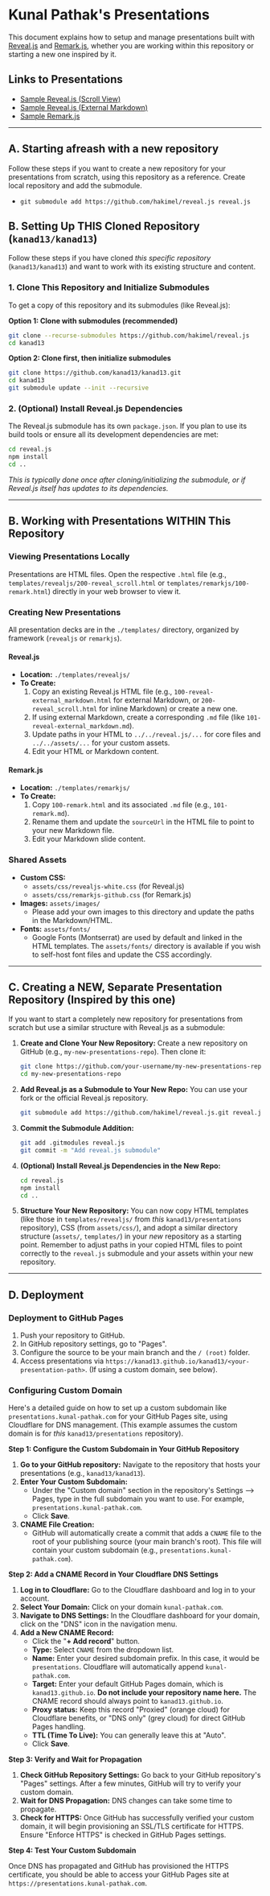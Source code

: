 # Kunal Pathak's Presentations

This document explains how to setup and manage presentations built with [Reveal.js](https://revealjs.com/) and [Remark.js](https://remarkjs.com/), whether you are working within this repository or starting a new one inspired by it.

## Links to Presentations

- [Sample Reveal.js (Scroll View)](https://presentations.kunal-pathak.com/templates/revealjs/200-reveal_scroll.html)
- [Sample Reveal.js (External Markdown)](https://presentations.kunal-pathak.com/templates/revealjs/100-reveal-external_markdown.html)
- [Sample Remark.js](https://presentations.kunal-pathak.com/templates/remarkjs/100-remark.html)

---

## A. Starting afreash with a new repository

Follow these steps if you want to create a new repository for your presentations from scratch, using this repository as a reference.
Create local repository and add the submodule.

- `git submodule add https://github.com/hakimel/reveal.js reveal.js`

## B. Setting Up THIS Cloned Repository (`kanad13/kanad13`)

Follow these steps if you have cloned _this specific repository_ (`kanad13/kanad13`) and want to work with its existing structure and content.

### 1. Clone This Repository and Initialize Submodules

To get a copy of this repository and its submodules (like Reveal.js):

**Option 1: Clone with submodules (recommended)**

```bash
git clone --recurse-submodules https://github.com/hakimel/reveal.js
cd kanad13
```

**Option 2: Clone first, then initialize submodules**

```bash
git clone https://github.com/kanad13/kanad13.git
cd kanad13
git submodule update --init --recursive
```

### 2. (Optional) Install Reveal.js Dependencies

The Reveal.js submodule has its own `package.json`. If you plan to use its build tools or ensure all its development dependencies are met:

```bash
cd reveal.js
npm install
cd ..
```

_This is typically done once after cloning/initializing the submodule, or if Reveal.js itself has updates to its dependencies._

---

## B. Working with Presentations WITHIN This Repository

### Viewing Presentations Locally

Presentations are HTML files. Open the respective `.html` file (e.g., `templates/revealjs/200-reveal_scroll.html` or `templates/remarkjs/100-remark.html`) directly in your web browser to view it.

### Creating New Presentations

All presentation decks are in the `./templates/` directory, organized by framework (`revealjs` or `remarkjs`).

#### Reveal.js

- **Location:** `./templates/revealjs/`
- **To Create:**
  1.  Copy an existing Reveal.js HTML file (e.g., `100-reveal-external_markdown.html` for external Markdown, or `200-reveal_scroll.html` for inline Markdown) or create a new one.
  2.  If using external Markdown, create a corresponding `.md` file (like `101-reveal-external_markdown.md`).
  3.  Update paths in your HTML to `../../reveal.js/...` for core files and `../../assets/...` for your custom assets.
  4.  Edit your HTML or Markdown content.

#### Remark.js

- **Location:** `./templates/remarkjs/`
- **To Create:**
  1.  Copy `100-remark.html` and its associated `.md` file (e.g., `101-remark.md`).
  2.  Rename them and update the `sourceUrl` in the HTML file to point to your new Markdown file.
  3.  Edit your Markdown slide content.

### Shared Assets

- **Custom CSS:**
  - `assets/css/revealjs-white.css` (for Reveal.js)
  - `assets/css/remarkjs-github.css` (for Remark.js)
- **Images:** `assets/images/`
  - Please add your own images to this directory and update the paths in the Markdown/HTML.
- **Fonts:** `assets/fonts/`
  - Google Fonts (Montserrat) are used by default and linked in the HTML templates. The `assets/fonts/` directory is available if you wish to self-host font files and update the CSS accordingly.

---

## C. Creating a NEW, Separate Presentation Repository (Inspired by this one)

If you want to start a completely new repository for presentations from scratch but use a similar structure with Reveal.js as a submodule:

1.  **Create and Clone Your New Repository:**
    Create a new repository on GitHub (e.g., `my-new-presentations-repo`).
    Then clone it:

    ```bash
    git clone https://github.com/your-username/my-new-presentations-repo.git
    cd my-new-presentations-repo
    ```

2.  **Add Reveal.js as a Submodule to Your New Repo:**
    You can use your fork or the official Reveal.js repository.

    ```bash
    git submodule add https://github.com/hakimel/reveal.js.git reveal.js
    ```

3.  **Commit the Submodule Addition:**

    ```bash
    git add .gitmodules reveal.js
    git commit -m "Add reveal.js submodule"
    ```

4.  **(Optional) Install Reveal.js Dependencies in the New Repo:**

    ```bash
    cd reveal.js
    npm install
    cd ..
    ```

5.  **Structure Your New Repository:**
    You can now copy HTML templates (like those in `templates/revealjs/` from _this_ `kanad13/presentations` repository), CSS (from `assets/css/`), and adopt a similar directory structure (`assets/`, `templates/`) in your _new_ repository as a starting point. Remember to adjust paths in your copied HTML files to point correctly to the `reveal.js` submodule and your assets within your new repository.

---

## D. Deployment

### Deployment to GitHub Pages

1.  Push your repository to GitHub.
2.  In GitHub repository settings, go to "Pages".
3.  Configure the source to be your main branch and the `/ (root)` folder.
4.  Access presentations via `https://kanad13.github.io/kanad13/<your-presentation-path>`. (If using a custom domain, see below).

### Configuring Custom Domain

Here's a detailed guide on how to set up a custom subdomain like `presentations.kunal-pathak.com` for your GitHub Pages site, using Cloudflare for DNS management. (This example assumes the custom domain is for _this_ `kanad13/presentations` repository).

**Step 1: Configure the Custom Subdomain in Your GitHub Repository**

1.  **Go to your GitHub repository:** Navigate to the repository that hosts your presentations (e.g., `kanad13/kanad13`).
2.  **Enter Your Custom Subdomain:**
    - Under the "Custom domain" section in the repository's Settings --> Pages, type in the full subdomain you want to use. For example, `presentations.kunal-pathak.com`.
    - Click **Save**.
3.  **CNAME File Creation:**
    - GitHub will automatically create a commit that adds a `CNAME` file to the root of your publishing source (your main branch's root). This file will contain your custom subdomain (e.g., `presentations.kunal-pathak.com`).

**Step 2: Add a CNAME Record in Your Cloudflare DNS Settings**

1.  **Log in to Cloudflare:** Go to the Cloudflare dashboard and log in to your account.
2.  **Select Your Domain:** Click on your domain `kunal-pathak.com`.
3.  **Navigate to DNS Settings:** In the Cloudflare dashboard for your domain, click on the "DNS" icon in the navigation menu.
4.  **Add a New CNAME Record:**
    - Click the "**+ Add record**" button.
    - **Type:** Select `CNAME` from the dropdown list.
    - **Name:** Enter your desired subdomain prefix. In this case, it would be `presentations`. Cloudflare will automatically append `kunal-pathak.com`.
    - **Target:** Enter your default GitHub Pages domain, which is `kanad13.github.io`. **Do not include your repository name here.** The CNAME record should always point to `kanad13.github.io`.
    - **Proxy status:** Keep this record "Proxied" (orange cloud) for Cloudflare benefits, or "DNS only" (grey cloud) for direct GitHub Pages handling.
    - **TTL (Time To Live):** You can generally leave this at "Auto".
    - Click **Save**.

**Step 3: Verify and Wait for Propagation**

1.  **Check GitHub Repository Settings:** Go back to your GitHub repository's "Pages" settings. After a few minutes, GitHub will try to verify your custom domain.
2.  **Wait for DNS Propagation:** DNS changes can take some time to propagate.
3.  **Check for HTTPS:** Once GitHub has successfully verified your custom domain, it will begin provisioning an SSL/TLS certificate for HTTPS. Ensure "Enforce HTTPS" is checked in GitHub Pages settings.

**Step 4: Test Your Custom Subdomain**

Once DNS has propagated and GitHub has provisioned the HTTPS certificate, you should be able to access your GitHub Pages site at `https://presentations.kunal-pathak.com`.
